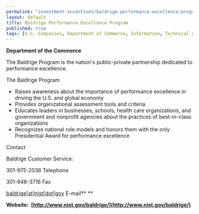 ```yaml
---
permalink: "investment-incentives/baldrige-performance-excellence-program.html"
layout: default
title: Baldrige Performance Excellence Program
published: true
tags: [U.S. Companies, Department of Commerce, Information, Technical Assistance]
---
```

**Department of the Commerce**

The Baldrige Program is the nation's public-private partnership dedicated to performance excellence.

The Baldrige Program 

*   Raises awareness about the importance of performance excellence in driving the U.S. and global economy
*   Provides organizational assessment tools and criteria
*   Educates leaders in businesses, schools, health care organizations, and government and nonprofit agencies about the practices of best-in-class organizations
*   Recognizes national role models and honors them with the only Presidential Award for performance excellence

Contact

Baldrige Customer Service:

301-975-2036 Telephone

301-948-3716 Fax

[baldrige[at]nist[dot]gov](/contact/baldrige/nist/gov) E-mail**&nbsp;**

**Website:&nbsp; [http://www.nist.gov/baldrige/](http://www.nist.gov/baldrige/)**